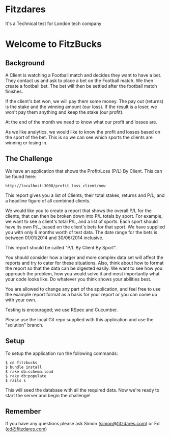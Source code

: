 # Fitzdares
It's a Technical test for London tech company

# Welcome to FitzBucks
## Background

A Client is watching a Football match and decides they want to have a bet. They
contact us and ask to place a bet on the Football match. We then create a
football bet. The bet will then be settled after the football match finishes.

If the client's bet won, we will pay them some money. The pay out (returns) is
the stake and the winning amount (our loss). If the result is a loser, we won't
pay them anything and keep the stake (our profit).

At the end of the month we need to know what our profit and losses are.

As we like analytics, we would like to know the profit and losses based on the
sport of the bet. This is so we can see which sports the clients are winning or
losing in.

## The Challenge

We have an application that shows the Profit/Loss (P/L) By Client. This can be
found here:

```
http://localhost:3000/profit_loss_client/new
```

This report gives you a list of Clients; their total stakes, returns and P/L;
and a headline figure of all combined clients.

We would like you to create a report that shows the overall P/L for the clients,
that can then be broken down into P/L totals by sport. For example, we want to
see a client's total P/L, and a list of sports. Each sport should have its own
P/L, based on the client's bets for that sport. We have supplied you with only 6
months worth of test data. The date range for the bets is between 01/01/2014 and
30/06/2014 inclusive.

This report should be called "P/L By Client By Sport".

You should consider how a larger and more complex data set will affect the
reports and try to cater for these situations. Also, think about how
to format the report so that the data can be digested easily. We want to see how
you approach the problem, how you would solve it and most importantly what your
code looks like. Do whatever you think shows your abilities best.

You are allowed to change any part of the application, and feel free to use the
example report format as a basis for your report or you can come up with your
own.

Testing is encouraged; we use RSpec and Cucumber.

Please use the local Git repo supplied with this application and use the
"solution" branch.

## Setup

To setup the application run the following commands:

```
$ cd fitzbucks
$ bundle install
$ rake db:schema:load
$ rake db:populate
$ rails s
```

This will seed the database with all the required data. Now we're ready to start
the server and begin the challenge!

## Remember

If you have any questions please ask Simon (simon@fitzdares.com) or Ed (ed@fitzdares.com)

